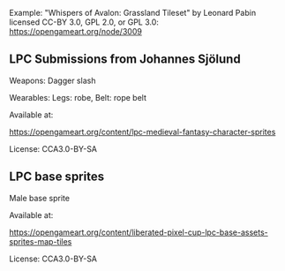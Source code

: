
Example:
"Whispers of Avalon: Grassland Tileset" by Leonard Pabin licensed CC-BY 3.0, GPL 2.0, or GPL 3.0: https://opengameart.org/node/3009


## LPC Submissions from Johannes Sjölund

Weapons: Dagger slash

Wearables: Legs: robe, Belt: rope belt

Available at:

https://opengameart.org/content/lpc-medieval-fantasy-character-sprites

License: CCA3.0-BY-SA

## LPC base sprites

Male base sprite

Available at:

https://opengameart.org/content/liberated-pixel-cup-lpc-base-assets-sprites-map-tiles

License: CCA3.0-BY-SA